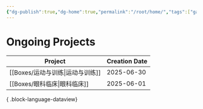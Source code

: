 ```yaml
---
{"dg-publish":true,"dg-home":true,"permalink":"/root/home/","tags":["gardenEntry"],"dgPassFrontmatter":true}
---
```






# Ongoing Projects
| Project                   | Creation Date |
| ------------------------- | ------------- |
| [[Boxes/运动与训练\|运动与训练]] | 2025-06-30    |
| [[Boxes/眼科临床\|眼科临床]]   | 2025-06-01    |

{ .block-language-dataview}



